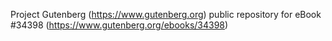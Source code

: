 Project Gutenberg (https://www.gutenberg.org) public repository for eBook #34398 (https://www.gutenberg.org/ebooks/34398)
